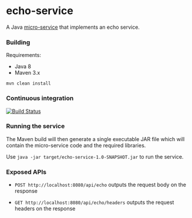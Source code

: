 echo-service
============

A Java [micro-service](https://git.corp.adobe.com/adobe-apis/micro-service-container) that implements an echo service.

### Building

Requirements:
- Java 8
- Maven 3.x

`mvn clean install`

### Continuous integration

[![Build Status](http://api-ci-stg.corp.adobe.com/jenkins/buildStatus/icon?job=Echo-service)](http://api-ci-stg.corp.adobe.com/jenkins/view/Micro-services/job/Echo-service/)

### Running the service

The Maven build will then generate a single executable JAR file which will contain the micro-service code and the required libraries.

Use `java -jar target/echo-service-1.0-SNAPSHOT.jar` to run the service.

### Exposed APIs

- `POST http://localhost:8080/api/echo` outputs the request body on the response

- `GET http://localhost:8080/api/echo/headers` outputs the request headers on the response

